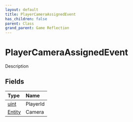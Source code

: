 ```yaml
---
layout: default
title: PlayerCameraAssignedEvent
has_children: false
parent: Class
grand_parent: Game Reflection
---
```

# PlayerCameraAssignedEvent
Description 

## Fields

| Type | Name |
|:----------|:--------------|
| [uint](/riftbreaker-wiki/docs/game-reflection/components/uint/) | PlayerId |
| [Entity](/riftbreaker-wiki/docs/game-reflection/classes/entity/) | Camera |

